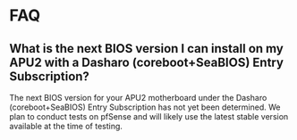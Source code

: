 # FAQ

## What is the next BIOS version I can install on my APU2 with a Dasharo (coreboot+SeaBIOS) Entry Subscription?

The next BIOS version for your APU2 motherboard under the Dasharo
(coreboot+SeaBIOS) Entry Subscription has not yet been determined. We plan to
conduct tests on pfSense and will likely use the latest stable version available
at the time of testing.


